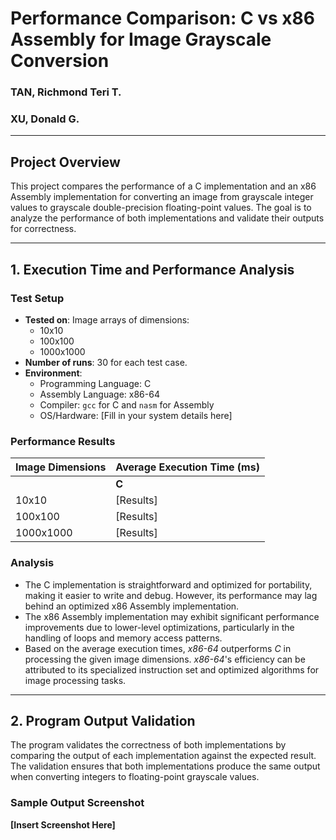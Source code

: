 # Performance Comparison: C vs x86 Assembly for Image Grayscale Conversion

### TAN, Richmond Teri T.
### XU, Donald G.

---

## Project Overview

This project compares the performance of a C implementation and an x86 Assembly implementation for converting an image from grayscale integer values to grayscale double-precision floating-point values. The goal is to analyze the performance of both implementations and validate their outputs for correctness.

---

## 1. Execution Time and Performance Analysis

### Test Setup
- **Tested on**: Image arrays of dimensions:
  - 10x10
  - 100x100
  - 1000x1000
- **Number of runs**: 30 for each test case.
- **Environment**: 
  - Programming Language: C
  - Assembly Language: x86-64
  - Compiler: `gcc` for C and `nasm` for Assembly
  - OS/Hardware: [Fill in your system details here]

### Performance Results

| Image Dimensions | Average Execution Time (ms) | 
|------------------|-----------------------------|
|                  | **C**        | **x86 ASM** |
| 10x10            | [Results]    | [Results]   |
| 100x100          | [Results]    | [Results]   |
| 1000x1000        | [Results]    | [Results]   |

### Analysis
- The C implementation is straightforward and optimized for portability, making it easier to write and debug. However, its performance may lag behind an optimized x86 Assembly implementation.
- The x86 Assembly implementation may exhibit significant performance improvements due to lower-level optimizations, particularly in the handling of loops and memory access patterns.
- Based on the average execution times, *x86-64* outperforms *C* in processing the given image dimensions. *x86-64*'s efficiency can be attributed to its specialized instruction set and optimized algorithms for image processing tasks.

---

## 2. Program Output Validation

The program validates the correctness of both implementations by comparing the output of each implementation against the expected result. The validation ensures that both implementations produce the same output when converting integers to floating-point grayscale values.

### Sample Output Screenshot

**[Insert Screenshot Here]**
